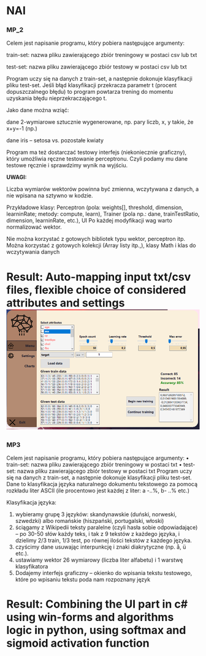 # NAI
### MP_2

Celem jest napisanie programu, który pobiera następujące argumenty:

train-set: nazwa pliku zawierającego zbiór treningowy w postaci csv lub txt 

test-set: nazwa pliku zawierającego zbiór testowy w postaci csv lub txt 

Program uczy się na danych z train-set, a następnie dokonuje klasyfikacji pliku test-set. Jeśli błąd klasyfikacji przekracza parametr t (procent dopuszczalnego błędu) to program powtarza trening do momentu uzyskania błędu nieprzekraczającego t.  

Jako dane można wziąć: 

dane 2-wymiarowe sztucznie wygenerowane, np. pary liczb, x, y takie, że x+y=-1 (np.) 

dane iris – setosa vs. pozostałe kwiaty 

Program ma też dostarczać testowy interfejs (niekoniecznie graficzny), który umożliwia ręczne testowanie perceptronu. Czyli podamy mu dane testowe ręcznie i sprawdzimy wynik na wyjściu. 

<b>UWAGI:</b> 

Liczba wymiarów wektorów powinna być zmienna, wczytywana z danych, a nie wpisana na sztywno w kodzie.  

Przykładowe klasy: Perceptron (pola: weights[], threshold, dimension, learninRate; metody: compute, learn), Trainer (pola np.: dane, trainTestRatio, dimension, learninRate, etc.), UI 
Po każdej modyfikacji wag warto normalizować wektor.

Nie można korzystać z gotowych bibliotek typu wektor, perceptron itp. Można korzystać z gotowych kolekcji (Array listy itp.,), klasy Math i klas do wczytywania danych

Result:
Auto-mapping input txt/csv files, flexible choice of considered attributes and settings ![result](mp2_result.png)
=============
### MP3

Celem jest napisanie programu, który pobiera następujące argumenty:
•	train-set: nazwa pliku zawierającego zbiór treningowy w postaci txt
•	test-set: nazwa pliku zawierającego zbiór testowy w postaci txt
Program uczy się na danych z train-set, a następnie dokonuje klasyfikacji pliku test-set. 
Dane to klasyfikacja języka naturalnego dokumentu tekstowego za pomocą rozkładu liter ASCII (ile procentowo jest każdej z liter: a -..%, b- ..% etc.)

Klasyfikacja języka:
1.	wybieramy grupę 3 języków: skandynawskie (duński, norweski, szwedzki) albo romańskie (hiszpański, portugalski, włoski)
2.	ściągamy z Wikipedii teksty paralelne (czyli hasła sobie odpowiadające) – po 30-50 słów każdy teks, i tak z 9 tekstów z każdego języka, i dzielimy 2/3 train, 1/3 test, po równej ilości tekstów z każdego języka.
3.	czyścimy dane usuwając interpunkcję i znaki diakrytyczne (np. å, ü etc.).
4.	ustawiamy wektor 26 wymiarowy (liczba liter alfabetu) i 1 warstwę klasyfikatora
5.	Dodajemy interfejs graficzny – okienko do wpisania tekstu testowego, które po wpisaniu tekstu poda nam rozpoznany język

Result:
Сombining the UI part in c# using win-forms and algorithms logic in python, using softmax and sigmoid activation function
=============
